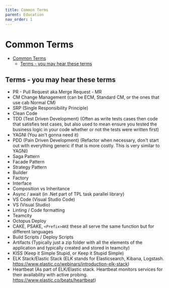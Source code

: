 ```yaml
---
title: Common Terms
parent: Education
nav_order: 1
---
```


# Common Terms

- [Common Terms](#common-terms)
  - [Terms - you may hear these terms](#terms---you-may-hear-these-terms)

## Terms - you may hear these terms

- PR - Pull Request aka Merge Request - MR
- CM Change Management (can be ECM, Standard CM, or the ones that use cab Normal CM)
- SRP (Single Responsibility Principle)
- Clean Code
- TDD (Test Driven Development) (Often as write tests cases then code that satisfies test cases, but also used to mean ensure you tested the business logic in your code whether or not the tests were written first)
- YAGNI (You ain't gonna need it)
- PDD (Pain Driven Development) (Refactor when necessary, don't start out with everything generic if that is more costly. This is very similar to YAGNI)
- Saga Pattern
- Facade Pattern
- Strategy Pattern
- Builder
- Factory
- Interface
- Composition vs Inheritance
- Async / await (in .Net part of TPL task parallel library)
- VS Code (Visual Studio Code)
- VS (Visual Studio)
- Linting / Code formatting
- Teamcity
- Octopus Deploy
- CAKE, PSAKE, `<Prefix>AKE` these all serve the same function but for different languages
- Build Scripts / Deploy Scripts
- Artifacts (Typically just a zip folder with all the elements of the application and typically created and stored in teamcity)
- KISS (Keep it Simple Stupid, or Keep it Stupid Simple)
- ELK Stack/Elastic Stack (ELK stands for Elasticsearch, Kibana, Logstash. <https://www.elastic.co/webinars/introduction-elk-stack>)
- Heartbeat (As part of ELK/Elastic stack. Heartbeat monitors services for their availability with active probing. <https://www.elastic.co/beats/heartbeat>)
